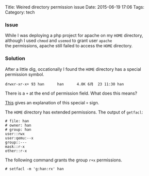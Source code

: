 Title: Weired directory permission issue
Date: 2015-06-19 17:06
Tags:
Category: tech

### Issue
While I was deploying a php project for apache on my `HOME` directory, although I used `chmod` and `usemod` to grant user `apache`    
the permissions, apache still failed to access the `HOME` directory.

### Solution
After a little dig, occationally I found the `HOME` directory has a special permission symbol.
```
drwxr-xr-x+ 93 han      han      4.0K 6月  23 11:30 han
```
There is a `+` at the end of permission field. What does this means?

[This][1] gives an explanation of this special `+` sign.

The `HOME` directory has extended permissions. The output of `getfacl`:
```
# file: han
# owner: han
# group: han
user::rwx
user:qemu:--x
group::---
mask::r-x
other::r-x
```

The following command grants the group `r+x` permissions.
```
# setfacl -m 'g:han:rx' han
```


[1]: http://serverfault.com/questions/227852/what-does-a-mean-at-the-end-of-the-permissions-from-ls-l

